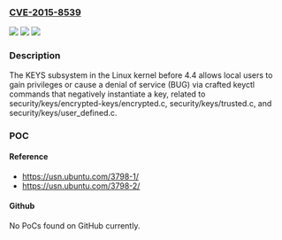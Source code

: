 ### [CVE-2015-8539](https://cve.mitre.org/cgi-bin/cvename.cgi?name=CVE-2015-8539)
![](https://img.shields.io/static/v1?label=Product&message=n%2Fa&color=blue)
![](https://img.shields.io/static/v1?label=Version&message=n%2Fa&color=blue)
![](https://img.shields.io/static/v1?label=Vulnerability&message=n%2Fa&color=brighgreen)

### Description

The KEYS subsystem in the Linux kernel before 4.4 allows local users to gain privileges or cause a denial of service (BUG) via crafted keyctl commands that negatively instantiate a key, related to security/keys/encrypted-keys/encrypted.c, security/keys/trusted.c, and security/keys/user_defined.c.

### POC

#### Reference
- https://usn.ubuntu.com/3798-1/
- https://usn.ubuntu.com/3798-2/

#### Github
No PoCs found on GitHub currently.

